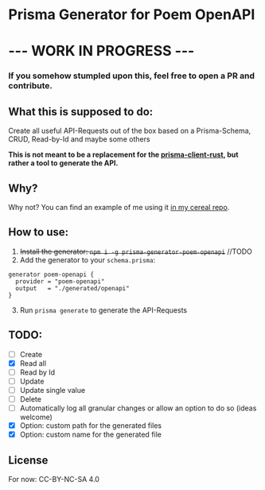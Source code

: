 # Prisma Generator for Poem OpenAPI

# --- WORK IN PROGRESS ---

### If you somehow stumpled upon this, feel free to open a PR and contribute.

## What this is supposed to do:
Create all useful API-Requests out of the box based on a Prisma-Schema, CRUD, Read-by-Id and maybe some others

**This is not meant to be a replacement for the [prisma-client-rust](https://github.com/Brendonovich/prisma-client-rust), but rather a tool to generate the API.**

## Why?
Why not? You can find an example of me using it [in my cereal repo](https://github.com/thelexoplexx/cereal).

## How to use:
1. ~~Install the generator: `npm i -g prisma-generator-poem-openapi`~~ //TODO
2. Add the generator to your `schema.prisma`:
```prisma
generator poem-openapi {
  provider = "poem-openapi"
  output   = "./generated/openapi"
}
```
3. Run `prisma generate` to generate the API-Requests

## TODO:
- [ ] Create
- [x] Read all
- [ ] Read by Id
- [ ] Update
- [ ] Update single value
- [ ] Delete
- [ ] Automatically log all granular changes or allow an option to do so (ideas welcome)
- [x] Option: custom path for the generated files
- [x] Option: custom name for the generated file

## License
For now: CC-BY-NC-SA 4.0